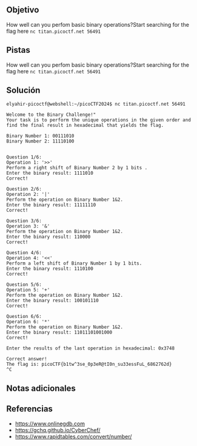 ## Objetivo
How well can you perfom basic binary operations?Start searching for the flag here `nc titan.picoctf.net 56491`

## Pistas
How well can you perfom basic binary operations?Start searching for the flag here `nc titan.picoctf.net 56491`

## Solución
```
elyahir-picoctf@webshell:~/picoCTF2024$ nc titan.picoctf.net 56491

Welcome to the Binary Challenge!"
Your task is to perform the unique operations in the given order and find the final result in hexadecimal that yields the flag.

Binary Number 1: 00111010
Binary Number 2: 11110100


Question 1/6:
Operation 1: '>>'
Perform a right shift of Binary Number 2 by 1 bits .
Enter the binary result: 1111010
Correct!

Question 2/6:
Operation 2: '|'
Perform the operation on Binary Number 1&2.
Enter the binary result: 11111110
Correct!

Question 3/6:
Operation 3: '&'
Perform the operation on Binary Number 1&2.
Enter the binary result: 110000
Correct!

Question 4/6:
Operation 4: '<<'
Perform a left shift of Binary Number 1 by 1 bits.
Enter the binary result: 1110100
Correct!

Question 5/6:
Operation 5: '+'
Perform the operation on Binary Number 1&2.
Enter the binary result: 100101110
Correct!

Question 6/6:
Operation 6: '*'
Perform the operation on Binary Number 1&2.
Enter the binary result: 11011101001000
Correct!

Enter the results of the last operation in hexadecimal: 0x3748

Correct answer!
The flag is: picoCTF{b1tw^3se_0p3eR@tI0n_su33essFuL_6862762d}
^C
```

## Notas adicionales


## Referencias
- https://www.onlinegdb.com
- https://gchq.github.io/CyberChef/
- https://www.rapidtables.com/convert/number/

